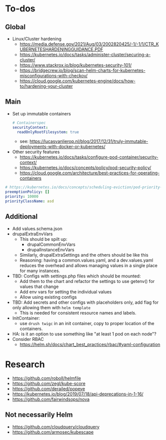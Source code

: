 # To-dos

## Global

- Linux/Cluster hardening
  - https://media.defense.gov/2021/Aug/03/2002820425/-1/-1/1/CTR_KUBERNETESHARDENINGGUIDANCE.PDF
  - https://kubernetes.io/docs/tasks/administer-cluster/securing-a-cluster/
  - https://www.stackrox.io/blog/kubernetes-security-101/
  - https://bridgecrew.io/blog/scan-helm-charts-for-kubernetes-misconfigurations-with-checkov/
  - https://cloud.google.com/kubernetes-engine/docs/how-to/hardening-your-cluster

## Main
- Set up immutable containers
  ```yaml
  # Containerspec
  securityContext:
    readOnlyRootFilesystem: true
  ```
  - see: https://lucasvanlierop.nl/blog/2017/12/31/truly-immutable-deployments-with-docker-or-kubernetes/
- Other security features
  - https://kubernetes.io/docs/tasks/configure-pod-container/security-context/
  - https://kubernetes.io/docs/concepts/policy/pod-security-policy/
  - https://cloud.google.com/architecture/best-practices-for-operating-containers

```yaml
# https://kubernetes.io/docs/concepts/scheduling-eviction/pod-priority-preemption/
preemptionPolicy: []
priority: 10000
priorityClassName: asd
```

## Additional

- Add values.schema.json
- drupalExtraEnvVars
  - This should be spilt up:
    - drupalCommonEnvVars
    - drupalInstanceEnvVars
  - Similarly, drupalExtraSettings and the others should be like this
  - Reasoning: having a common.values.yaml, and a dev.values.yaml reduces the overhead and allows managing values in a single place for many instances.
- TBD: Configs with settings.php files which should be mounted:
    - Add them to the chart and refactor the settings to use getenv() for values that change
    - Add env vars for setting the individual values
    - Allow using existing configs
- TBD: Add secrets and other configs with placeholders only, add flag for only allowing them with `helm template`
    - This is needed for consistent resource names and labels.
- InitContainer:
   - use `drush twigc` in an init container, copy to proper location of the containers.
- HA: is it an option to use something like "at least 1 pod on each node"?
- Consider RBAC
  - https://helm.sh/docs/chart_best_practices/rbac/#yaml-configuration

# Research
- https://github.com/roboll/helmfile
- https://github.com/zegl/kube-score
- https://github.com/derailed/popeye
- https://kubernetes.io/blog/2019/07/18/api-deprecations-in-1-16/
- https://github.com/fairwindsops/nova

## Not necessarily Helm
- https://github.com/cloudquery/cloudquery
- https://github.com/armosec/kubescape
